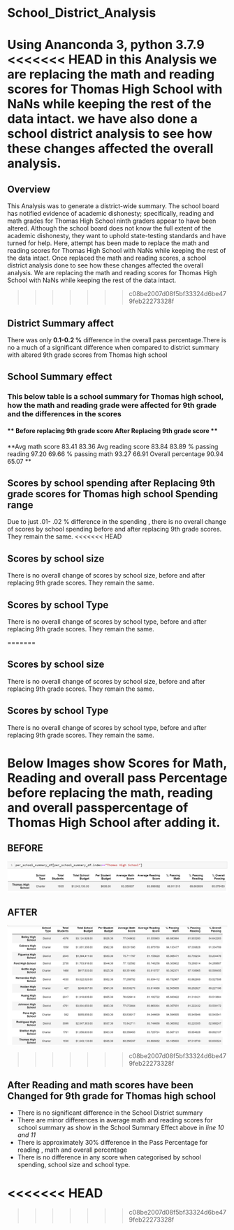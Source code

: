 # School_District_Analysis
Using Ananconda 3, python 3.7.9 
<<<<<<< HEAD
in this Analysis we are replacing the math and reading scores for Thomas High School with NaNs while keeping the rest of the data intact. we have also done a school district analysis to see  how these changes affected the overall analysis.
=======
## Overview
 
 This Analysis was to generate a district-wide summary. 
 The school board has notified  evidence of academic dishonesty; specifically, reading and math grades for Thomas High School ninth graders appear to have been altered. Although the school board does not know the full extent of the academic dishonesty, they want to uphold state-testing standards and have turned  for help. Here, attempt has been made  to replace the math and reading scores for Thomas High School with NaNs while keeping the rest of the data intact. Once replaced the math and reading scores, a school district analysis done  to see  how these changes affected the overall analysis.
 We are replacing the math and reading scores for Thomas High School with NaNs while keeping the rest of the data intact. 
>>>>>>> c08be2007d08f5bf33324d6be479feb22273328f
## District Summary affect
There was only **0.1-0.2 %** difference in the overall pass percentage.There is no a much of a significant difference  when compared to district summary with altered 9th grade scores from Thomas high school
## School Summary effect
### This below table is a school summary for Thomas high school, how the math and reading grade were affected  for 9th grade and the differences in the scores
 ####                               ** Before replacing 9th grade score                  After Replacing 9th grade score **

**Avg math score                    83.41                                                   83.36
Avg reading score                   83.84                                                   83.89
% passing reading                   97.20                                                   69.66
% passing math                      93.27                                                   66.91
Overall percentage                  90.94                                                   65.07 **

## Scores by school spending after Replacing 9th grade scores for Thomas high school Spending range
Due to just .01- .02 % difference in the spending , there is no overall change of scores by school spending before and after replacing 9th grade scores. They remain the same.
<<<<<<< HEAD

## Scores by school size
There is no overall change of scores by school size, before and after replacing 9th grade scores. They remain the same.

## Scores by school Type
There is no overall change of scores by school type, before and after replacing 9th grade scores. They remain the same.

=======
## Scores by school size
There is no overall change of scores by school size, before and after replacing 9th grade scores. They remain the same.
## Scores by school Type
There is no overall change of scores by school type, before and after replacing 9th grade scores. They remain the same.


# Below Images show Scores for Math, Reading and overall pass Percentage before replacing the math, reading and overall passpercentage of Thomas High School after adding it. 

## BEFORE
![Before.PNG](./Resources/Before.PNG)


## AFTER
![After.PNG](./Resources/After.PNG)


>>>>>>> c08be2007d08f5bf33324d6be479feb22273328f
## After Reading and math scores have been Changed for 9th grade for Thomas high school
- There is no significant difference in the School District summary
- There are minor differences in average math and reading scores for school summary as show in the School Summary Effect above in _line 10 and 11_
- There is approximately 30% difference in the Pass Percentage for reading , math and overall percentage 
- There is no difference in any score when categorised by school spending, school size and school type.




<<<<<<< HEAD
=======


>>>>>>> c08be2007d08f5bf33324d6be479feb22273328f
